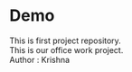 # Demo
This is first project repository.
<br/>
This is our office work project.<br/>
Author : Krishna
